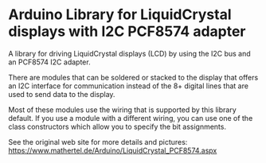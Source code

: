# Arduino Library for LiquidCrystal displays with I2C PCF8574 adapter

A library for driving LiquidCrystal displays (LCD) by using the I2C bus and an PCF8574 I2C adapter.

There are modules that can be soldered or stacked to the display that offers an I2C interface for communication instead of the 8+ digital lines that are used to send data to the display.

Most of these modules use the wiring that is supported by this library default. If you use a module with a different wiring, you can use one of the class constructors which allow you to specify the bit assignments.

See the original web site for more details and pictures: <https://www.mathertel.de/Arduino/LiquidCrystal_PCF8574.aspx>


